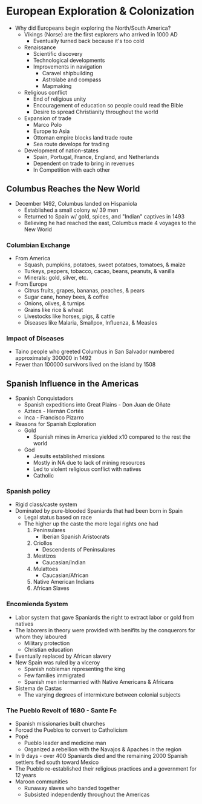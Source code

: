 # European Exploration & Colonization

- Why did Europeans begin exploring the North/South America?
    - Vikings (Norse) are the first explorers who arrived in 1000 AD
        - Eventually turned back because it's too cold
    - Renaissance
        - Scientific discovery
        - Technological developments
        - Improvements in navigation
            - Caravel shipbuilding
            - Astrolabe and compass
            - Mapmaking
    - Religious conflict
        - End of religious unity
        - Encouragement of education so people could read the Bible
        - Desire to spread Christianity throughout the world
    - Expansion of trade
        - Marco Polo
        - Europe to Asia
        - Ottoman empire blocks land trade route
        - Sea route develops for trading
    - Development of nation-states
        - Spain, Portugal, France, England, and Netherlands
        - Dependent on trade to bring in revenues
        - In Competition with each other

## Columbus Reaches the New World

- December 1492, Columbus landed on Hispaniola
    - Established a small colony w/ 39 men
    - Returned to Spain w/ gold, spices, and "Indian" captives in 1493
    - Believing he had reached the east, Columbus made 4 voyages to the New World

### Columbian Exchange

- From America
    - Squash, pumpkins, potatoes, sweet potatoes, tomatoes, & maize
    - Turkeys, peppers, tobacco, cacao, beans, peanuts, & vanilla
    - Minerals: gold, silver, etc.
- From Europe
    - Citrus fruits, grapes, bananas, peaches, & pears
    - Sugar cane, honey bees, & coffee
    - Onions, olives, & turnips
    - Grains like rice & wheat
    - Livestocks like horses, pigs, & cattle
    - Diseases like Malaria, Smallpox, Influenza, & Measles

### Impact of Diseases

- Taino people who greeted Columbus in San Salvador numbered approximately 300000 in 1492
- Fewer than 100000 survivors lived on the island by 1508

## Spanish Influence in the Americas

- Spanish Conquistadors
    - Spanish expeditions into Great Plains - Don Juan de Oñate
    - Aztecs - Hernán Cortés
    - Inca - Francisco Pizarro
- Reasons for Spanish Exploration
    - Gold
        - Spanish mines in America yielded x10 compared to the rest the world
    - God
        - Jesuits established missions
        - Mostly in NA due to lack of mining resources
        - Led to violent religious conflict with natives
        - Catholic

### Spanish policy
    
- Rigid class/caste system
- Dominated by pure-blooded Spaniards that had been born in Spain
    - Legal status based on race
    - The higher up the caste the more legal rights one had
        1. Peninsulares
            - Iberian Spanish Aristocrats
        2. Criollos
            - Descendents of Peninsulares
        3. Mestizos
            - Caucasian/Indian
        4. Mulattoes
            - Caucasian/African
        5. Native American Indians
        6. African Slaves

### Encomienda System

- Labor system that gave Spaniards the right to extract labor or gold from natives
- The laborers in theory were provided with benifits by the conquerors for whom they laboured
    - Military protection
    - Christian education
- Eventually replaced by African slavery
- New Spain was ruled by a viceroy
    - Spanish nobleman representing the king
    - Few families immigrated
    - Spanish men intermarried with Native Americans & Africans
- Sistema de Castas
    - The varying degrees of intermixture between colonial subjects

### The Pueblo Revolt of 1680 - Sante Fe

- Spanish missionaries built churches
- Forced the Pueblos to convert to Catholicism
- Popé
    - Pueblo leader and medicine man
    - Organized a rebellion with the Navajos & Apaches in the region
- In 9 days - over 400 Spaniards died and the remaining 2000 Spanish settlers fled south toward Mexico
- The Pueblo re-established their religious practices and a government for 12 years
- Maroon communities
    - Runaway slaves who banded together
    - Subsisted independently throughout the Americas
